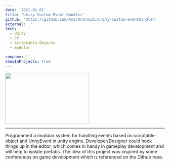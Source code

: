 ```yaml
---
date: '2021-01-01'
title: 'Unity Custom Event Handler'
github: 'https://github.com/AmirArdroudi/unity-custom-eventhandler'
external: ''
tech:
  - Unity
  - C#
  - Scriptable-Objects
  - modular

company: ''
showInProjects: true
---
```


<img src="/images/gameevent.png" width="265" height="160"></img>

---

Programmed a modular system for handling events based on scriptable-object and UnityEvent in unity engine. Developer/Designer could hook things up in the editor, which comes in handy in gameplay development and will help to isolate prefabs. The idea of this project was inspired by some conferences on game development which is referenced on the Github repo.